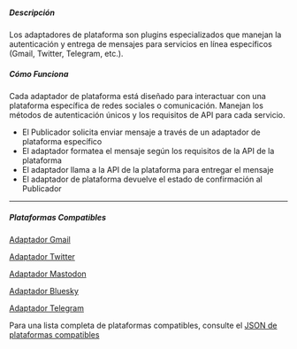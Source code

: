##### Descripción

Los adaptadores de plataforma son plugins especializados que manejan la autenticación y entrega de mensajes para servicios en línea específicos (Gmail, Twitter, Telegram, etc.).

##### Cómo Funciona

Cada adaptador de plataforma está diseñado para interactuar con una plataforma específica de redes sociales o comunicación. Manejan los métodos de autenticación únicos y los requisitos de API para cada servicio.

- El Publicador solicita enviar mensaje a través de un adaptador de plataforma específico
- El adaptador formatea el mensaje según los requisitos de la API de la plataforma
- El adaptador llama a la API de la plataforma para entregar el mensaje
- El adaptador de plataforma devuelve el estado de confirmación al Publicador

---

##### Plataformas Compatibles

[Adaptador Gmail](https://github.com/smswithoutborders/gmail-oauth2-adapter)

[Adaptador Twitter](https://github.com/smswithoutborders/twitter-oauth2-adapter)

[Adaptador Mastodon](https://github.com/smswithoutborders/mastodon-oauth2-adapter)

[Adaptador Bluesky](https://github.com/smswithoutborders/bluesky-oauth2-adapter)

[Adaptador Telegram](https://github.com/smswithoutborders/telegram-pnba-adapter)

Para una lista completa de plataformas compatibles, consulte el [JSON de plataformas compatibles](https://publisher.smswithoutborders.com/v1/platforms)
